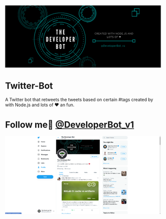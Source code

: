 ![banner](./assets/banner.png)

# Twitter-Bot

A Twitter bot that retweets the tweets based on certain #tags created by with Node.js and lots of ❤ an fun.

# Follow me🤗 [ @DeveloperBot_v1](https://twitter.com/DeveloperBot_v1)

![screenShot](./assets/Screenshot.png)
